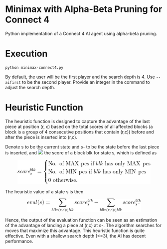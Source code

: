 
# Minimax with Alpha-Beta Pruning for Connect 4

Python implementation of a Connect 4 AI agent using alpha-beta pruning.

# Execution

```
python minimax-connect4.py
```

By default, the user will be the first player and the search depth is 4. Use `--aifirst` to be the second player. Provide an integer in the command to adjust the search depth.

# Heuristic Function

The heuristic function is designed to capture the advantage of the last piece at position (r, c) based on the total scores of all affected blocks (a block is a group of 4 consecutive positions that contain (r,c)) before and after the piece is inserted into (r,c).

Denote s to be the current state and s- to be the state before the last piece is inserted, and <img src="https://latex.codecogs.com/gif.latex?score_{s}^{blk}" /> the score of a block blk for state s, which is defined as

<p align="center">
<img src="./img/score.png">
</p>

The heuristic value of a state s is then

<p align="center">
<img src="./img/eval.png" /> 
</p>

Hence, the output of the evaluation function can be seen as an estimation of the advantage of landing a piece at (r,c) at s-. The algorithm searches for moves that maximize this advantage. This heuristic function is quite effective. Even with a shallow search depth (<=3), the AI has decent performance.